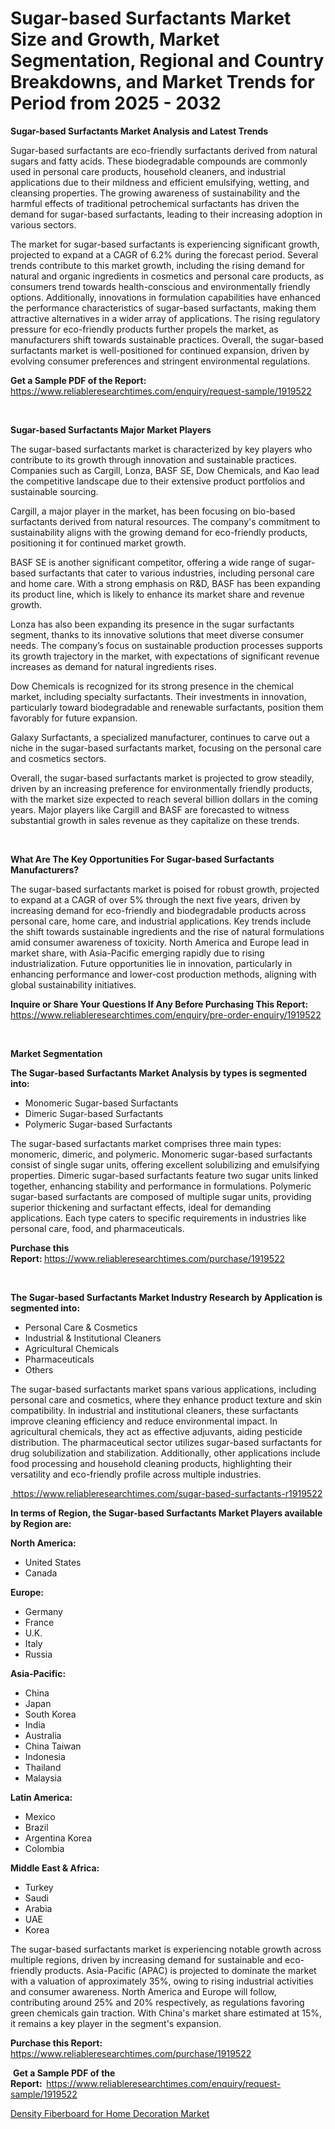 <p><h1>Sugar-based Surfactants Market Size and Growth, Market Segmentation, Regional and Country Breakdowns, and Market Trends for Period from 2025 -  2032</h1></p><p><strong>Sugar-based Surfactants Market Analysis and Latest Trends</strong></p>
<p><p>Sugar-based surfactants are eco-friendly surfactants derived from natural sugars and fatty acids. These biodegradable compounds are commonly used in personal care products, household cleaners, and industrial applications due to their mildness and efficient emulsifying, wetting, and cleansing properties. The growing awareness of sustainability and the harmful effects of traditional petrochemical surfactants has driven the demand for sugar-based surfactants, leading to their increasing adoption in various sectors.</p><p>The market for sugar-based surfactants is experiencing significant growth, projected to expand at a CAGR of 6.2% during the forecast period. Several trends contribute to this market growth, including the rising demand for natural and organic ingredients in cosmetics and personal care products, as consumers trend towards health-conscious and environmentally friendly options. Additionally, innovations in formulation capabilities have enhanced the performance characteristics of sugar-based surfactants, making them attractive alternatives in a wider array of applications. The rising regulatory pressure for eco-friendly products further propels the market, as manufacturers shift towards sustainable practices. Overall, the sugar-based surfactants market is well-positioned for continued expansion, driven by evolving consumer preferences and stringent environmental regulations.</p></p>
<p><strong>Get a Sample PDF of the Report:&nbsp;</strong> <a href="https://www.reliableresearchtimes.com/enquiry/request-sample/1919522?utm_campaign=2040&utm_medium=2&utm_source=Github&utm_content=ia&utm_term=04022025&utm_id=sugar-based-surfactants">https://www.reliableresearchtimes.com/enquiry/request-sample/1919522</a></p>
<p>&nbsp;</p>
<p><strong>Sugar-based Surfactants Major Market Players</strong></p>
<p><p>The sugar-based surfactants market is characterized by key players who contribute to its growth through innovation and sustainable practices. Companies such as Cargill, Lonza, BASF SE, Dow Chemicals, and Kao lead the competitive landscape due to their extensive product portfolios and sustainable sourcing.</p><p>Cargill, a major player in the market, has been focusing on bio-based surfactants derived from natural resources. The company's commitment to sustainability aligns with the growing demand for eco-friendly products, positioning it for continued market growth.</p><p>BASF SE is another significant competitor, offering a wide range of sugar-based surfactants that cater to various industries, including personal care and home care. With a strong emphasis on R&D, BASF has been expanding its product line, which is likely to enhance its market share and revenue growth.</p><p>Lonza has also been expanding its presence in the sugar surfactants segment, thanks to its innovative solutions that meet diverse consumer needs. The company’s focus on sustainable production processes supports its growth trajectory in the market, with expectations of significant revenue increases as demand for natural ingredients rises.</p><p>Dow Chemicals is recognized for its strong presence in the chemical market, including specialty surfactants. Their investments in innovation, particularly toward biodegradable and renewable surfactants, position them favorably for future expansion.</p><p>Galaxy Surfactants, a specialized manufacturer, continues to carve out a niche in the sugar-based surfactants market, focusing on the personal care and cosmetics sectors.</p><p>Overall, the sugar-based surfactants market is projected to grow steadily, driven by an increasing preference for environmentally friendly products, with the market size expected to reach several billion dollars in the coming years. Major players like Cargill and BASF are forecasted to witness substantial growth in sales revenue as they capitalize on these trends.</p></p>
<p>&nbsp;</p>
<p><strong>What Are The Key Opportunities For Sugar-based Surfactants Manufacturers?</strong></p>
<p><p>The sugar-based surfactants market is poised for robust growth, projected to expand at a CAGR of over 5% through the next five years, driven by increasing demand for eco-friendly and biodegradable products across personal care, home care, and industrial applications. Key trends include the shift towards sustainable ingredients and the rise of natural formulations amid consumer awareness of toxicity. North America and Europe lead in market share, with Asia-Pacific emerging rapidly due to rising industrialization. Future opportunities lie in innovation, particularly in enhancing performance and lower-cost production methods, aligning with global sustainability initiatives.</p></p>
<p><strong>Inquire or Share Your Questions If Any Before Purchasing This Report:</strong> <a href="https://www.reliableresearchtimes.com/enquiry/pre-order-enquiry/1919522?utm_campaign=2040&utm_medium=2&utm_source=Github&utm_content=ia&utm_term=04022025&utm_id=sugar-based-surfactants">https://www.reliableresearchtimes.com/enquiry/pre-order-enquiry/1919522</a></p>
<p>&nbsp;</p>
<p><strong>Market Segmentation</strong></p>
<p><strong>The Sugar-based Surfactants Market Analysis by types is segmented into:</strong></p>
<p><ul><li>Monomeric Sugar-based Surfactants</li><li>Dimeric Sugar-based Surfactants</li><li>Polymeric Sugar-based Surfactants</li></ul></p>
<p><p>The sugar-based surfactants market comprises three main types: monomeric, dimeric, and polymeric. Monomeric sugar-based surfactants consist of single sugar units, offering excellent solubilizing and emulsifying properties. Dimeric sugar-based surfactants feature two sugar units linked together, enhancing stability and performance in formulations. Polymeric sugar-based surfactants are composed of multiple sugar units, providing superior thickening and surfactant effects, ideal for demanding applications. Each type caters to specific requirements in industries like personal care, food, and pharmaceuticals.</p></p>
<p><strong>Purchase this Report:&nbsp;</strong><a href="https://www.reliableresearchtimes.com/purchase/1919522?utm_campaign=2040&utm_medium=2&utm_source=Github&utm_content=ia&utm_term=04022025&utm_id=sugar-based-surfactants">https://www.reliableresearchtimes.com/purchase/1919522</a></p>
<p>&nbsp;</p>
<p><strong>The Sugar-based Surfactants Market Industry Research by Application is segmented into:</strong></p>
<p><ul><li>Personal Care & Cosmetics</li><li>Industrial & Institutional Cleaners</li><li>Agricultural Chemicals</li><li>Pharmaceuticals</li><li>Others</li></ul></p>
<p><p>The sugar-based surfactants market spans various applications, including personal care and cosmetics, where they enhance product texture and skin compatibility. In industrial and institutional cleaners, these surfactants improve cleaning efficiency and reduce environmental impact. In agricultural chemicals, they act as effective adjuvants, aiding pesticide distribution. The pharmaceutical sector utilizes sugar-based surfactants for drug solubilization and stabilization. Additionally, other applications include food processing and household cleaning products, highlighting their versatility and eco-friendly profile across multiple industries.</p></p>
<p><a href="https://www.reliableresearchtimes.com/sugar-based-surfactants-r1919522?utm_campaign=2040&utm_medium=2&utm_source=Github&utm_content=ia&utm_term=04022025&utm_id=sugar-based-surfactants">&nbsp;https://www.reliableresearchtimes.com/sugar-based-surfactants-r1919522</a></p>
<p><strong>In terms of Region, the Sugar-based Surfactants Market Players available by Region are:</strong></p>
<p>
    <p> <strong> North America: </strong>
        <ul>
            <li>United States</li>
            <li>Canada</li>
        </ul>
        </p> 
    <p> <strong> Europe: </strong>
        <ul>
            <li>Germany</li>
            <li>France</li>
            <li>U.K.</li>
            <li>Italy</li>
            <li>Russia</li>
        </ul>
        </p> 
    <p> <strong> Asia-Pacific: </strong>
        <ul>
            <li>China</li>
            <li>Japan</li>
            <li>South Korea</li>
            <li>India</li>
            <li>Australia</li>
            <li>China Taiwan</li>
            <li>Indonesia</li>
            <li>Thailand</li>
            <li>Malaysia</li>
        </ul>
        </p> 
    <p> <strong> Latin America: </strong>
        <ul>
            <li>Mexico</li>
            <li>Brazil</li>
            <li>Argentina Korea</li>
            <li>Colombia</li>
        </ul>
        </p> 
    <p> <strong> Middle East & Africa: </strong>
        <ul>
            <li>Turkey</li>
            <li>Saudi</li>
            <li>Arabia</li>
            <li>UAE</li>
            <li>Korea</li>
        </ul>
    </p>
    </p>
<p><p>The sugar-based surfactants market is experiencing notable growth across multiple regions, driven by increasing demand for sustainable and eco-friendly products. Asia-Pacific (APAC) is projected to dominate the market with a valuation of approximately 35%, owing to rising industrial activities and consumer awareness. North America and Europe will follow, contributing around 25% and 20% respectively, as regulations favoring green chemicals gain traction. With China's market share estimated at 15%, it remains a key player in the segment's expansion.</p></p>
<p><strong>Purchase this Report: </strong><a href="https://www.reliableresearchtimes.com/purchase/1919522?utm_campaign=2040&utm_medium=2&utm_source=Github&utm_content=ia&utm_term=04022025&utm_id=sugar-based-surfactants">https://www.reliableresearchtimes.com/purchase/1919522</a></p>
<p>&nbsp;<strong>Get a Sample PDF of the Report:&nbsp;&nbsp;</strong><a href="https://www.reliableresearchtimes.com/enquiry/request-sample/1919522?utm_campaign=2040&utm_medium=2&utm_source=Github&utm_content=ia&utm_term=04022025&utm_id=sugar-based-surfactants">https://www.reliableresearchtimes.com/enquiry/request-sample/1919522</a></p>
<p><strong></strong></p>
<p><p><a href="https://github.com/rahu1506/Market-Research-Report-List-6/blob/main/density-fiberboard-for-home-decoration-market.md?utm_campaign=2040&utm_medium=2&utm_source=Github&utm_content=ia&utm_term=04022025&utm_id=sugar-based-surfactants">Density Fiberboard for Home Decoration Market</a></p></p>